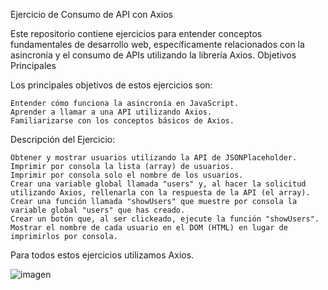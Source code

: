 Ejercicio de Consumo de API con Axios

Este repositorio contiene ejercicios para entender conceptos fundamentales de desarrollo web, específicamente relacionados con la asincronía y el consumo de APIs utilizando la librería Axios.
Objetivos Principales

Los principales objetivos de estos ejercicios son:

    Entender cómo funciona la asincronía en JavaScript.
    Aprender a llamar a una API utilizando Axios.
    Familiarizarse con los conceptos básicos de Axios.

Descripción del Ejercicio:

    Obtener y mostrar usuarios utilizando la API de JSONPlaceholder.
    Imprimir por consola la lista (array) de usuarios.
    Imprimir por consola solo el nombre de los usuarios.
    Crear una variable global llamada "users" y, al hacer la solicitud utilizando Axios, rellenarla con la respuesta de la API (el array).
    Crear una función llamada "showUsers" que muestre por consola la variable global "users" que has creado.
    Crear un botón que, al ser clickeado, ejecute la función "showUsers".
    Mostrar el nombre de cada usuario en el DOM (HTML) en lugar de imprimirlos por consola.

Para todos estos ejercicios utilizamos Axios.

![imagen](https://github.com/evagarcle/asincroniaAxios/assets/162992210/8d69c99c-ad85-46ee-8632-c29a960a0481)
